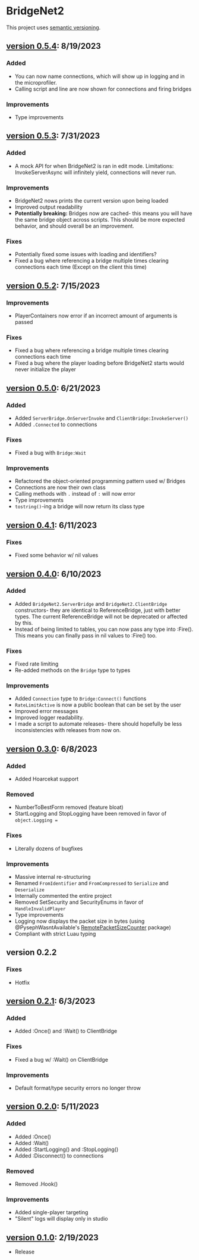 # BridgeNet2

This project uses [semantic versioning](https://semver.org/spec/v2.0.0.html).

## [version 0.5.4](): 8/19/2023

### Added
- You can now name connections, which will show up in logging and in the microprofiler.
- Calling script and line are now shown for connections and firing bridges

### Improvements
- Type improvements

## [version 0.5.3](https://github.com/ffrostflame/BridgeNet2/releases/tag/v0.5.3): 7/31/2023

### Added
- A mock API for when BridgeNet2 is ran in edit mode. Limitations: InvokeServerAsync will infinitely yield, connections will never run.

### Improvements
- BridgeNet2 nows prints the current version upon being loaded
- Improved output readability
- **Potentially breaking:** Bridges now are cached- this means you will have the same bridge object across scripts. This should be more expected behavior, and should overall be an improvement.

### Fixes
- Potentially fixed some issues with loading and identifiers?
- Fixed a bug where referencing a bridge multiple times clearing connections each time (Except on the client this time)

## [version 0.5.2](https://github.com/ffrostflame/BridgeNet2/releases/tag/v0.5.2): 7/15/2023

### Improvements

- PlayerContainers now error if an incorrect amount of arguments is passed

### **Fixes**

- Fixed a bug where referencing a bridge multiple times clearing connections each time
- Fixed a bug where the player loading before BridgeNet2 starts would never initialize the player

## [version 0.5.0](https://github.com/ffrostflame/BridgeNet2/releases/tag/v0.5.0): 6/21/2023

### **Added**

- Added `ServerBridge.OnServerInvoke` and `ClientBridge:InvokeServer()`
- Added `.Connected` to connections

### **Fixes**

- Fixed a bug with `Bridge:Wait`

### **Improvements**

- Refactored the object-oriented programming pattern used w/ Bridges
- Connections are now their own class
- Calling methods with `.` instead of `:` will now error
- Type improvements
- `tostring()`-ing a bridge will now return its class type

## [version 0.4.1](https://github.com/ffrostflame/BridgeNet2/releases/tag/v0.4.1): 6/11/2023

### **Fixes**

- Fixed some behavior w/ nil values

## [version 0.4.0](https://github.com/ffrostflame/BridgeNet2/releases/tag/v0.4.0): 6/10/2023

### **Added**

- Added `BridgeNet2.ServerBridge` and `BridgeNet2.ClientBridge` constructors- they are identical to ReferenceBridge, just with better types. The current ReferenceBridge will not be deprecated or affected by this.
- Instead of being limited to tables, you can now pass any type into :Fire(). This means you can finally pass in nil values to :Fire() too.

### **Fixes**

- Fixed rate limiting
- Re-added methods on the `Bridge` type to types

### **Improvements**

- Added `Connection` type to `Bridge:Connect()` functions
- `RateLimitActive` is now a public boolean that can be set by the user
- Improved error messages
- Improved logger readability.
- I made a script to automate releases- there should hopefully be less inconsistencies with releases from now on.

## [version 0.3.0](https://github.com/ffrostflame/BridgeNet2/releases/tag/v0.3.0): 6/8/2023

### **Added**

- Added Hoarcekat support

### **Removed**

- NumberToBestForm removed (feature bloat)
- StartLogging and StopLogging have been removed in favor of `object.Logging =`

### **Fixes**

- Literally dozens of bugfixes

### **Improvements**

- Massive internal re-structuring
- Renamed `FromIdentifier` and `FromCompressed` to `Serialize` and `Deserialize`
- Internally commented the entire project
- Removed SetSecurity and SecurityEnums in favor of `HandleInvalidPlayer`
- Type improvements
- Logging now displays the packet size in bytes (using @PysephWasntAvailable's [RemotePacketSizeCounter](https://github.com/PysephWasntAvailable/RemotePacketSizeCounter) package)
- Compliant with strict Luau typing

## version 0.2.2

### **Fixes**

- Hotfix

## [version 0.2.1](https://github.com/ffrostflame/BridgeNet2/releases/tag/v0.2.1): 6/3/2023

### **Added**

- Added :Once() and :Wait() to ClientBridge

### **Fixes**

- Fixed a bug w/ :Wait() on ClientBridge

### **Improvements**

- Default format/type security errors no longer throw

## [version 0.2.0](https://github.com/ffrostflame/BridgeNet2/releases/tag/v0.2.0): 5/11/2023

### **Added**

- Added :Once()
- Added :Wait()
- Added :StartLogging() and :StopLogging()
- Added :Disconnect() to connections

### **Removed**

- Removed .Hook()

### **Improvements**

- Added single-player targeting
- "Silent" logs will display only in studio

## [version 0.1.0](https://github.com/ffrostflame/BridgeNet2/releases/tag/v0.1.0): 2/19/2023

- Release

